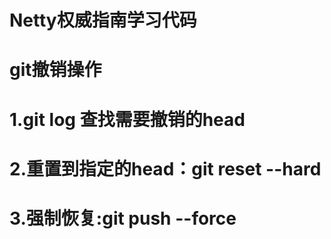 # Netty权威指南学习代码
# git撤销操作
# 1.git log 查找需要撤销的head
# 2.重置到指定的head：git reset --hard <head>
# 3.强制恢复:git push --force
